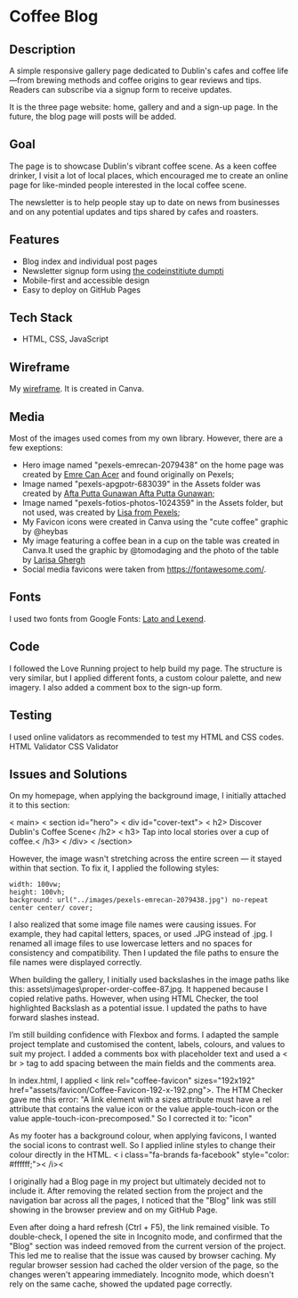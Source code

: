 ﻿# Coffee Blog

## Description
A simple responsive gallery page dedicated to Dublin's cafes and coffee life—from brewing methods and coffee origins to gear reviews and tips. Readers can subscribe via a signup form to receive updates.

It is the three page website: home, gallery and and a sign-up page. In the future, the blog page will posts will be added. 

## Goal
The page is to showcase Dublin's vibrant coffee scene. As a keen coffee drinker, I visit a lot of local places, which encouraged me to create an online page for like-minded people interested in the local coffee scene. 

The newsletter is to help people stay up to date on news from businesses and on any potential updates and tips shared by cafes and roasters.

## Features
- Blog index and individual post pages
- Newsletter signup form using [the codeinstitiute dumpti](https://formdump.codeinstitute.net)
- Mobile-first and accessible design
- Easy to deploy on GitHub Pages

## Tech Stack
- HTML, CSS, JavaScript

## Wireframe
My [wireframe](https://www.canva.com/design/DAGsnYRZqv8/kdioBsraQTYnY2qvyZ1YNg/view?utm_content=DAGsnYRZqv8&utm_campaign=designshare&utm_medium=link2&utm_source=uniquelinks&utlId=ha5e512f5f4). It is created in Canva.

## Media
Most of the images used comes from my own library. However, there are a few exeptions:
* Hero image named "pexels-emrecan-2079438" on the home page was created by [Emre Can Acer](https://www.pexels.com/photo/lighted-pendant-lights-inside-bar-2079438) and found originally on Pexels; 
* Image named "pexels-apgpotr-683039" in the Assets folder was created by [Afta Putta Gunawan
Afta Putta Gunawan](https://www.pexels.com/photo/assorted-decors-with-brown-rack-inside-store-683039/);
* Image named "pexels-fotios-photos-1024359" in the Assets folder, but not used, was created by [Lisa from Pexels](https://www.pexels.com/photo/pink-rose-in-vase-centerpiece-on-brown-wooden-table-1024359/);
* My Favicon icons were created in Canva using the "cute coffee" graphic by @heybas
* My image featuring a coffee bean in a cup on the table was created in Canva.It used the graphic by @tomodaging and the photo of the table by [Larisa Ghergh](https://www.gettyimages.ie/detail/photo/close-up-of-wooden-table-in-restaurant-royalty-free-image/1347320446) 
* Social media favicons were taken from https://fontawesome.com/.

## Fonts
I used two fonts from Google Fonts: [Lato and Lexend](https://fonts.google.com/share?selection.family=Lato:ital,wght@0,100;0,300;0,400;0,700;0,900;1,100;1,300;1,400;1,700;1,900|Lexend:wght@100..900). 

## Code
I followed the Love Running project to help build my page. The structure is very similar, but I applied different fonts, a custom colour palette, and new imagery. I also added a comment box to the sign-up form.

## Testing
I used online validators as recommended to test my HTML and CSS codes.
HTML Validator
CSS Validator

## Issues and Solutions
On my homepage, when applying the background image, I initially attached it to this section:

   < main>
        < section id="hero">
            < div id="cover-text">
                < h2> Discover Dublin's Coffee Scene< /h2>
                < h3> Tap into local stories over a cup of coffee.< /h3>
            < /div>
     < /section>

However, the image wasn't stretching across the entire screen — it stayed within that section. To fix it, I applied the following styles:

    width: 100vw;
    height: 100vh;
    background: url("../images/pexels-emrecan-2079438.jpg") no-repeat center center/ cover;

I also realized that some image file names were causing issues. For example, they had capital letters, spaces, or used .JPG instead of .jpg. I renamed all image files to use lowercase letters and no spaces for consistency and compatibility. Then I updated the file paths to ensure the file names were displayed correctly.

When building the gallery, I initially used backslashes in the image paths like this: assets\images\proper-order-coffee-87.jpg. It happened because I copied relative paths. However, when using HTML Checker, the tool highlighted Backslash as a potential issue. I updated the paths to have forward slashes instead. 

I’m still building confidence with Flexbox and forms. I adapted the sample project template and customised the content, labels, colours, and values to suit my project. I added a comments box with placeholder text and used a < br > tag to add spacing between the main fields and the comments area.

In index.html, I applied < link rel="coffee-favicon" sizes="192x192" href="assets/favicon/Coffee-Favicon-192-x-192.png">. The HTM Checker gave me this error:  "A link element with a sizes attribute must have a rel attribute that contains the value icon or the value apple-touch-icon or the value apple-touch-icon-precomposed." So I corrected it to: "icon"

As my footer has a background colour, when applying favicons,  I wanted the social icons to contrast well. So I applied inline styles to change their colour directly in the HTML. < i class="fa-brands fa-facebook" style="color: #ffffff;">< /i><

I originally had a Blog page in my project but ultimately decided not to include it. After removing the related section from the project and the navigation bar across all the pages, I noticed that the "Blog" link was still showing in the browser preview and on my GitHub Page.

Even after doing a hard refresh (Ctrl + F5), the link remained visible. To double-check, I opened the site in Incognito mode, and confirmed that the "Blog" section was indeed removed from the current version of the project. This led me to realise that the issue was caused by browser caching. My regular browser session had cached the older version of the page, so the changes weren't appearing immediately. Incognito mode, which doesn't rely on the same cache, showed the updated page correctly.